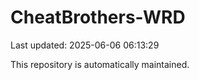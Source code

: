 # CheatBrothers-WRD

Last updated: 2025-06-06 06:13:29

This repository is automatically maintained.
